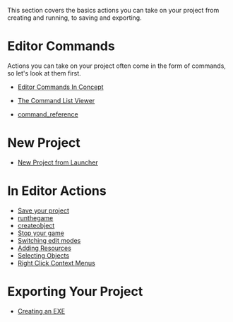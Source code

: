 This section covers the basics actions you can take on your project from creating and running, to saving and exporting.

 # Editor Commands


Actions you can take on your project often come in the form of commands, so let's look at them first.
- [Editor Commands In Concept](https://github.com/ZilchEngine/ZilchDocs/blob/master/zilch_editor_documentation/zilchmanual/editor/editorcommands/commands.md)

- [The Command List Viewer](https://github.com/ZilchEngine/ZilchDocs/blob/master/zilch_editor_documentation/zilchmanual/editor/editorcommands/command_list_viewer.md)

- [command_reference](https://github.com/ZilchEngine/ZilchDocs/blob/master/code_reference/command_reference.md)

 # New Project


- [New Project from Launcher](https://github.com/ZilchEngine/ZilchDocs/blob/master/zilch_editor_documentation/zilchmanual/editor/editorcommands/launchernewproject.md)

 # In Editor Actions

- [Save your project](https://github.com/ZilchEngine/ZilchDocs/blob/master/zilch_editor_documentation/zilchmanual/editor/editorcommands/savingproject.md)
- [runthegame](https://github.com/ZilchEngine/ZilchDocs/blob/master/zilch_editor_documentation/zilchmanual/editor/editorcommands/runthegame.md)
- [createobject](https://github.com/ZilchEngine/ZilchDocs/blob/master/zilch_editor_documentation/zilchmanual/editor/editorcommands/createobject.md)
- [Stop your game](https://github.com/ZilchEngine/ZilchDocs/blob/master/zilch_editor_documentation/zilchmanual/editor/editorcommands/stopgame.md)
- [Switching edit modes](https://github.com/ZilchEngine/ZilchDocs/blob/master/zilch_editor_documentation/zilchmanual/editor/editorcommands/switchingmode2dto3d.md)
- [ Adding Resources](https://github.com/ZilchEngine/ZilchDocs/blob/master/zilch_editor_documentation/zilchmanual/editor/editorcommands/resourceadding.md)
- [Selecting Objects](https://github.com/ZilchEngine/ZilchDocs/blob/master/zilch_editor_documentation/zilchmanual/editor/editorcommands/selectobject.md)
- [Right Click Context Menus](https://github.com/ZilchEngine/ZilchDocs/blob/master/zilch_editor_documentation/zilchmanual/editor/editorcommands/rightclicksubmenu.md)

 # Exporting Your Project


- [Creating an EXE](https://github.com/ZilchEngine/ZilchDocs/blob/master/zilch_editor_documentation/zilchmanual/editor/editorcommands/exporting.md)
 

 